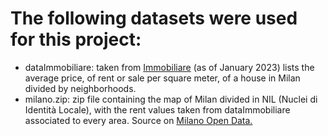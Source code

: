 # The following datasets were used for this project:
- dataImmobiliare: taken from [Immobiliare](https://www.immobiliare.it/mercato-immobiliare/lombardia/milano/) (as of January 2023) lists the average price, of rent or sale per square meter, of a house in Milan divided by neighborhoods. 
- milano.zip: zip file containing the map of Milan divided in NIL (Nuclei di Identità Locale), with the rent values taken from dataImmobiliare associated to every area. Source on [Milano Open Data.](https://dati.comune.milano.it/dataset/ds964-nil-vigenti-pgt-2030/resource/f5a2ea4b-3d9e-458c-a11f-a3815553db18)
